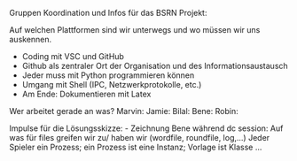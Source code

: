 Gruppen Koordination und Infos für das BSRN Projekt:

Auf welchen Plattformen sind wir unterwegs und wo müssen wir uns auskennen.
  - Coding mit VSC und GitHub
  - Github als zentraler Ort der Organisation und des Informationsaustausch
  - Jeder muss mit Python programmieren können
  - Umgang mit Shell (IPC, Netzwerkprotokolle, etc.)
  - Am Ende: Dokumentieren mit Latex


Wer arbeitet gerade an was?
    Marvin:
    Jamie:
    Bilal:
    Bene:
    Robin:

Impulse für die Lösungsskizze:
    - Zeichnung Bene während dc session: 
        Auf was für files greifen wir zu/ haben wir (wordfile, roundfile, log,...)
        Jeder Spieler ein Prozess; ein Prozess ist eine Instanz; Vorlage ist Klasse
        ...
                                        


